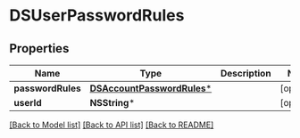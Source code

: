 # DSUserPasswordRules

## Properties
Name | Type | Description | Notes
------------ | ------------- | ------------- | -------------
**passwordRules** | [**DSAccountPasswordRules***](DSAccountPasswordRules.md) |  | [optional] 
**userId** | **NSString*** |  | [optional] 

[[Back to Model list]](../README.md#documentation-for-models) [[Back to API list]](../README.md#documentation-for-api-endpoints) [[Back to README]](../README.md)


